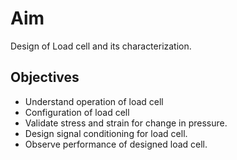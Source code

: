 # Aim 
Design of Load cell and its characterization.

## Objectives  
- Understand operation of load cell
- Configuration of load cell
- Validate stress and strain for change in pressure.
- Design signal conditioning for load cell. 
- Observe performance of designed load cell.




